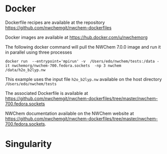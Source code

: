 # Docker 

Dockerfile recipes are available at the repository https://github.com/nwchemgit/nwchem-dockerfiles

Docker images are available at https://hub.docker.com/u/nwchemorg

The following docker command will pull the NWChem 7.0.0 image and run it in parallel using three processes 
```
docker run  --entrypoint='mpirun' -v  /Users/edo/nwchem/tests:/data -it nwchemorg/nwchem-700.fedora.sockets  -np 3 nwchem  /data/h2o_b2lyp.nw
```
This example uses the input file `h2o_b2lyp.nw` available on the host directory `/Users/edo/nwchem/tests`

The associated Dockerfile is available at  
https://github.com/nwchemgit/nwchem-dockerfiles/tree/master/nwchem-700.fedora.sockets

NWChem documentation available on the NWChem website at   
https://github.com/nwchemgit/nwchem-dockerfiles/tree/master/nwchem-700.fedora.sockets. 

# Singularity

